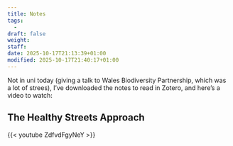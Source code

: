 ```yaml
---
title: Notes
tags:
  - 
draft: false
weight:
staff:
date: 2025-10-17T21:13:39+01:00
modified: 2025-10-17T21:40:17+01:00
---
```

Not in uni today (giving a talk to Wales Biodiversity Partnership, which was a lot of strees), I’ve downloaded the notes to read in Zotero, and here’s a video to watch:
## The Healthy Streets Approach
{{< youtube ZdfvdFgyNeY >}}

